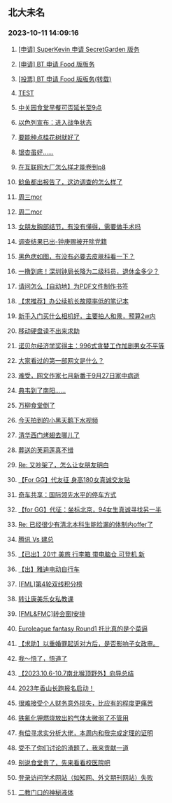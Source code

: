 ## 北大未名 
### 2023-10-11 14:09:16

1. [[申请] SuperKevin 申请 SecretGarden 版务](https://bbs.pku.edu.cn/v2/post-read.php?bid=751&threadid=18661700)

2. [[申请] BT 申请 Food 版版务](https://bbs.pku.edu.cn/v2/post-read.php?bid=662&threadid=18661598)

3. [[投票] BT 申请 Food 版版务(转载)](https://bbs.pku.edu.cn/v2/post-read.php?bid=662&threadid=18662181)

4. [TEST](https://bbs.pku.edu.cn/v2/post-read.php?bid=7&threadid=18655636)

5. [中关园食堂早餐可否延长至9点](https://bbs.pku.edu.cn/v2/post-read.php?bid=1431&threadid=18661850)

6. [以色列宣布：进入战争状态](https://bbs.pku.edu.cn/v2/post-read.php?bid=155&threadid=18660341)

7. [要能种点桂花树就好了](https://bbs.pku.edu.cn/v2/post-read.php?bid=138&threadid=18659762)

8. [银杏虽好……](https://bbs.pku.edu.cn/v2/post-read.php?bid=1431&threadid=18660041)

9. [在互联网大厂怎么样才能卷到p8](https://bbs.pku.edu.cn/v2/post-read.php?bid=104&threadid=18657630)

10. [鲶鱼都出报告了，这边调查的怎么样了](https://bbs.pku.edu.cn/v2/post-read.php?bid=478&threadid=18661664)

11. [周三mor](https://bbs.pku.edu.cn/v2/post-read.php?bid=468&threadid=18662068)

12. [周二mor](https://bbs.pku.edu.cn/v2/post-read.php?bid=468&threadid=18661531)

13. [女朋友胸部结节，有没有懂得，需要做手术吗](https://bbs.pku.edu.cn/v2/post-read.php?bid=244&threadid=18661719)

14. [调查结果已出-钟庚赐被开除党籍](https://bbs.pku.edu.cn/v2/post-read.php?bid=606&threadid=18661628)

15. [黑色痣如图，有没有必要去皮肤科看一下？](https://bbs.pku.edu.cn/v2/post-read.php?bid=244&threadid=18662119)

16. [一撸到底！深圳钟局长降为二级科员，退休金多少？](https://bbs.pku.edu.cn/v2/post-read.php?bid=606&threadid=18661764)

17. [请问怎么【自动地】为PDF文件制作书签](https://bbs.pku.edu.cn/v2/post-read.php?bid=35&threadid=18661809)

18. [【求推荐】办公续航长故障率低的笔记本](https://bbs.pku.edu.cn/v2/post-read.php?bid=484&threadid=18660908)

19. [新手入门买什么相机好，主要拍人和景，预算2w内](https://bbs.pku.edu.cn/v2/post-read.php?bid=197&threadid=18660348)

20. [移动硬盘读不出来求助](https://bbs.pku.edu.cn/v2/post-read.php?bid=1361&threadid=18658518)

21. [诺贝尔经济学奖得主：996式贪婪工作加剧男女不平等](https://bbs.pku.edu.cn/v2/post-read.php?bid=251&threadid=18661578)

22. [大家看过的第一部网文是什么？](https://bbs.pku.edu.cn/v2/post-read.php?bid=1475&threadid=18661360)

23. [难受，网文作家七月新番于9月27日家中病逝](https://bbs.pku.edu.cn/v2/post-read.php?bid=1475&threadid=18662095)

24. [典韦到了南阳……](https://bbs.pku.edu.cn/v2/post-read.php?bid=309&threadid=18659347)

25. [万柳食堂倒了](https://bbs.pku.edu.cn/v2/post-read.php?bid=90&threadid=18662104)

26. [今天拍到的小黑天鹅下水视频](https://bbs.pku.edu.cn/v2/post-read.php?bid=441&threadid=18661427)

27. [清华西门烤翅去哪儿了](https://bbs.pku.edu.cn/v2/post-read.php?bid=90&threadid=18660584)

28. [葬送的芙莉莲真不错](https://bbs.pku.edu.cn/v2/post-read.php?bid=108&threadid=18660815)

29. [Re: 又吵架了，怎么让女朋友明白](https://bbs.pku.edu.cn/v2/post-read.php?bid=176&threadid=18661790)

30. [【For GG】代友征 身高180女真诚交友贴](https://bbs.pku.edu.cn/v2/post-read.php?bid=167&threadid=18661346)

31. [奇车共享：国际领先水平的停车方式](https://bbs.pku.edu.cn/v2/post-read.php?bid=103&threadid=18661034)

32. [【for GG】代征：坐标北京，94女生真诚寻找另一半](https://bbs.pku.edu.cn/v2/post-read.php?bid=167&threadid=18661795)

33. [Re: 已经很少有清北本科生能捡漏的体制内offer了](https://bbs.pku.edu.cn/v2/post-read.php?bid=99&threadid=18661994)

34. [腾讯 Vs 建总](https://bbs.pku.edu.cn/v2/post-read.php?bid=99&threadid=18661524)

35. [【已出】20寸 美旅 行李箱 带电脑仓 可登机 新](https://bbs.pku.edu.cn/v2/post-read.php?bid=71&threadid=18661701)

36. [【出】雅迪电动自行车](https://bbs.pku.edu.cn/v2/post-read.php?bid=71&threadid=18661801)

37. [[FML]第4轮双线积分榜](https://bbs.pku.edu.cn/v2/post-read.php?bid=519&threadid=18662070)

38. [转让康美乐女私教课](https://bbs.pku.edu.cn/v2/post-read.php?bid=219&threadid=18662225)

39. [[FML&FMC]转会窗I安排](https://bbs.pku.edu.cn/v2/post-read.php?bid=519&threadid=18662078)

40. [Euroleague fantasy Round1 托比真的是个菜逼](https://bbs.pku.edu.cn/v2/post-read.php?bid=88&threadid=18659669)

41. [【求助】以重婚罪起诉对方后，是否影响子女政审。](https://bbs.pku.edu.cn/v2/post-read.php?bid=301&threadid=18662108)

42. [我～悟了，悟道了](https://bbs.pku.edu.cn/v2/post-read.php?bid=544&threadid=18660444)

43. [【2023.10.6-10.7南北猴顶野外】向导总结](https://bbs.pku.edu.cn/v2/post-read.php?bid=224&threadid=18661642)

44. [2023年香山长跑报名启动！](https://bbs.pku.edu.cn/v2/post-read.php?bid=224&threadid=18661949)

45. [很难接受个人财务意外损失，比应有的程度更痛苦](https://bbs.pku.edu.cn/v2/post-read.php?bid=690&threadid=18661814)

46. [铁氰化钾燃烧放出的气体太微弱了不管用](https://bbs.pku.edu.cn/v2/post-read.php?bid=690&threadid=18661466)

47. [有偿寻求实分析大佬，本周内和我完成定理的证明](https://bbs.pku.edu.cn/v2/post-read.php?bid=1211&threadid=18661935)

48. [受不了你们讨论的渣题了，我来贡献一道](https://bbs.pku.edu.cn/v2/post-read.php?bid=1211&threadid=15317214)

49. [别说食堂贵了，先来看看校医院吧](https://bbs.pku.edu.cn/v2/post-read.php?bid=438&threadid=18661748)

50. [登录访问学术网站（如知网、外文期刊网站）失败](https://bbs.pku.edu.cn/v2/post-read.php?bid=668&threadid=18662152)

51. [二教门口的神秘液体](https://bbs.pku.edu.cn/v2/post-read.php?bid=438&threadid=18661213)


